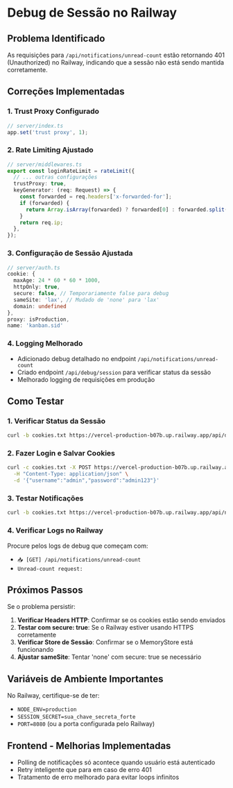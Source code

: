# Debug de Sessão no Railway

## Problema Identificado
As requisições para `/api/notifications/unread-count` estão retornando 401 (Unauthorized) no Railway, indicando que a sessão não está sendo mantida corretamente.

## Correções Implementadas

### 1. Trust Proxy Configurado
```typescript
// server/index.ts
app.set('trust proxy', 1);
```

### 2. Rate Limiting Ajustado
```typescript
// server/middlewares.ts
export const loginRateLimit = rateLimit({
  // ... outras configurações
  trustProxy: true,
  keyGenerator: (req: Request) => {
    const forwarded = req.headers['x-forwarded-for'];
    if (forwarded) {
      return Array.isArray(forwarded) ? forwarded[0] : forwarded.split(',')[0].trim();
    }
    return req.ip;
  },
});
```

### 3. Configuração de Sessão Ajustada
```typescript
// server/auth.ts
cookie: {
  maxAge: 24 * 60 * 60 * 1000,
  httpOnly: true,
  secure: false, // Temporariamente false para debug
  sameSite: 'lax', // Mudado de 'none' para 'lax'
  domain: undefined
},
proxy: isProduction,
name: 'kanban.sid'
```

### 4. Logging Melhorado
- Adicionado debug detalhado no endpoint `/api/notifications/unread-count`
- Criado endpoint `/api/debug/session` para verificar status da sessão
- Melhorado logging de requisições em produção

## Como Testar

### 1. Verificar Status da Sessão
```bash
curl -b cookies.txt https://vercel-production-b07b.up.railway.app/api/debug/session
```

### 2. Fazer Login e Salvar Cookies
```bash
curl -c cookies.txt -X POST https://vercel-production-b07b.up.railway.app/api/login \
  -H "Content-Type: application/json" \
  -d '{"username":"admin","password":"admin123"}'
```

### 3. Testar Notificações
```bash
curl -b cookies.txt https://vercel-production-b07b.up.railway.app/api/notifications/unread-count
```

### 4. Verificar Logs no Railway
Procure pelos logs de debug que começam com:
- `📥 [GET] /api/notifications/unread-count`
- `Unread-count request:`

## Próximos Passos

Se o problema persistir:

1. **Verificar Headers HTTP**: Confirmar se os cookies estão sendo enviados
2. **Testar com secure: true**: Se o Railway estiver usando HTTPS corretamente
3. **Verificar Store de Sessão**: Confirmar se o MemoryStore está funcionando
4. **Ajustar sameSite**: Tentar 'none' com secure: true se necessário

## Variáveis de Ambiente Importantes

No Railway, certifique-se de ter:
- `NODE_ENV=production`
- `SESSION_SECRET=sua_chave_secreta_forte`
- `PORT=8080` (ou a porta configurada pelo Railway)

## Frontend - Melhorias Implementadas

- Polling de notificações só acontece quando usuário está autenticado
- Retry inteligente que para em caso de erro 401
- Tratamento de erro melhorado para evitar loops infinitos